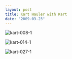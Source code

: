```yaml
---
layout: post
title: Kart Hauler with Kart
date: "2009-03-23"
---
```


![](/wp-content/uploads/2009/03/kart-008-1-600x450.jpg "kart-008-1")

![](/wp-content/uploads/2009/03/kart-014-1-600x450.jpg "kart-014-1")

![](/wp-content/uploads/2009/03/kart-027-1-450x600.jpg "kart-027-1")
